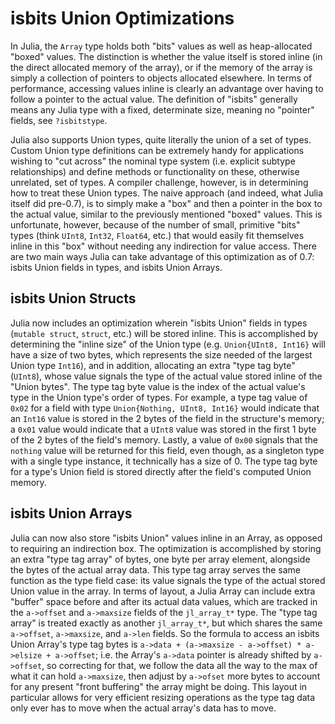 # isbits Union Optimizations

In Julia, the `Array` type holds both "bits" values as well as heap-allocated "boxed" values. The distinction is whether the value itself is stored inline (in the direct allocated memory of the array), or if the memory of the array is simply a collection of pointers to objects allocated elsewhere. In terms of performance, accessing values inline is clearly an advantage over having to follow a pointer to the actual value. The definition of "isbits" generally means any Julia type with a fixed, determinate size, meaning no "pointer" fields, see `?isbitstype`.

Julia also supports Union types, quite literally the union of a set of types. Custom Union type definitions can be extremely handy for applications wishing to "cut across" the nominal type system (i.e. explicit subtype relationships) and define methods or functionality on these, otherwise unrelated, set of types. A compiler challenge, however, is in determining how to treat these Union types. The naive approach (and indeed, what Julia itself did pre-0.7), is to simply make a "box" and then a pointer in the box to the actual value, similar to the previously mentioned "boxed" values. This is unfortunate, however, because of the number of small, primitive "bits" types (think `UInt8`, `Int32`, `Float64`, etc.) that would easily fit themselves inline in this "box" without needing any indirection for value access. There are two main ways Julia can take advantage of this optimization as of 0.7: isbits Union fields in types, and isbits Union Arrays.

## isbits Union Structs

Julia now includes an optimization wherein "isbits Union" fields in types (`mutable struct`, `struct`, etc.) will be stored inline. This is accomplished by determining the "inline size" of the Union type (e.g. `Union{UInt8, Int16}` will have a size of two bytes, which represents the size needed of the largest Union type `Int16`), and in addition, allocating an extra "type tag byte" (`UInt8`), whose value signals the type of the actual value stored inline of the "Union bytes". The type tag byte value is the index of the actual value's type in the Union type's order of types. For example, a type tag value of `0x02` for a field with type `Union{Nothing, UInt8, Int16}` would indicate that an `Int16` value is stored in the 2 bytes of the field in the structure's memory; a `0x01` value would indicate that a `UInt8` value was stored in the first 1 byte of the 2 bytes of the field's memory. Lastly, a value of `0x00` signals that the `nothing` value will be returned for this field, even though, as a singleton type with a single type instance, it technically has a size of 0. The type tag byte for a type's Union field is stored directly after the field's computed Union memory.

## isbits Union Arrays

Julia can now also store "isbits Union" values inline in an Array, as opposed to requiring an indirection box. The optimization is accomplished by storing an extra "type tag array" of bytes, one byte per array element, alongside the bytes of the actual array data. This type tag array serves the same function as the type field case: its value signals the type of the actual stored Union value in the array. In terms of layout, a Julia Array can include extra "buffer" space before and after its actual data values, which are tracked in the `a->offset` and `a->maxsize` fields of the `jl_array_t*` type. The "type tag array" is treated exactly as another `jl_array_t*`, but which shares the same `a->offset`, `a->maxsize`, and `a->len` fields. So the formula to access an isbits Union Array's type tag bytes is `a->data + (a->maxsize - a->offset) * a->elsize + a->offset`; i.e. the Array's `a->data` pointer is already shifted by `a->offset`, so correcting for that, we follow the data all the way to the max of what it can hold `a->maxsize`, then adjust by `a->ofset` more bytes to account for any present "front buffering" the array might be doing. This layout in particular allows for very efficient resizing operations as the type tag data only ever has to move when the actual array's data has to move.
